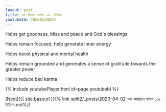 ```yaml
---
layout: post
title: ওম ভীমায়া নামায ১০৮ টাইমস
youtubeId: C8mE0yzNDz0
---
```

 
 
Helps get goodness, bliss and peace and God's blessings
 
Helps remain focused, help generate inner energy 
 
Helps boost physical and mental health 
 
Helps remain grounded and generates a sense of gratitude towards the greater power 
 
Helps reduce bad karma
 
 
 
 


{% include youtubePlayer.html id=page.youtubeId %}
 
[Next]({{ site.baseurl }}{% link  split2/_posts/2020-04-02-ওম আহ্বানে নামায ১০৮ টাইমস.md%})
 
